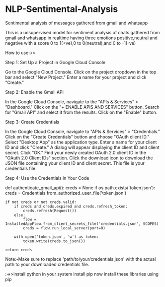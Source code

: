 # NLP-Sentimental-Analysis
Sentimental analysis of messages gathered from gmail and whatsapp

This is a unsupervised model for sentiment analysis of chats gathered from gmail and whatsapp in realtime
having three emotions positive,neutral and negative with a score 0 to 1(+ve),0 to 0(neutral),and 0 to -1(-ve)


How to use->>

Step 1: Set Up a Project in Google Cloud Console

Go to the Google Cloud Console.
Click on the project dropdown in the top bar and select "New Project."
Enter a name for your project and click "Create."

Step 2: Enable the Gmail API

In the Google Cloud Console, navigate to the "APIs & Services" > "Dashboard."
Click on the "+ ENABLE APIS AND SERVICES" button.
Search for "Gmail API" and select it from the results.
Click on the "Enable" button.

Step 3: Create Credentials

In the Google Cloud Console, navigate to "APIs & Services" > "Credentials."
Click on the "Create Credentials" button and choose "OAuth client ID."
Select "Desktop App" as the application type.
Enter a name for your client ID and click "Create."
A dialog will appear displaying the client ID and client secret. Click "OK."
Find your newly created OAuth 2.0 client ID in the "OAuth 2.0 Client IDs" section.
Click the download icon to download the JSON file containing your client ID and client secret. This file is your credentials file.

Step 4: Use the Credentials in Your Code

def authenticate_gmail_api():
    creds = None
    if os.path.exists('token.json'):
        creds = Credentials.from_authorized_user_file('token.json')

    if not creds or not creds.valid:
        if creds and creds.expired and creds.refresh_token:
            creds.refresh(Request())
        else:
            flow = InstalledAppFlow.from_client_secrets_file('credentials.json', SCOPES)
            creds = flow.run_local_server(port=0)

        with open('token.json', 'w') as token:
            token.write(creds.to_json())

    return creds

Note:-Make sure to replace 'path/to/your/credentials.json' with the actual path to your downloaded credentials file.

:->>install python in your system
install pip
now install these libraries using pip

